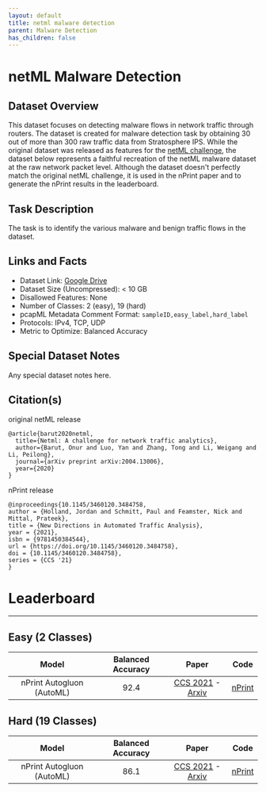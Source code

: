 ```yaml
---
layout: default
title: netml malware detection
parent: Malware Detection
has_children: false
---
```


# netML Malware Detection

## Dataset Overview

This dataset focuses on detecting malware flows in network traffic through routers. The dataset is created for malware detection
task by obtaining 30 out of more than 300 raw traffic data from Stratosphere IPS. While the original dataset was released as features for the
[netML challenge](https://arxiv.org/pdf/2004.13006.pdf), the dataset below represents a faithful recreation of the netML malware dataset at the raw
network packet level. Although the dataset doesn't perfectly match the original netML challenge, it is used in the nPrint paper and to generate the nPrint results 
in the leaderboard.

## Task Description

The task is to identify the various malware and benign traffic flows in the dataset.

## Links and Facts
* Dataset Link: [Google Drive](https://drive.google.com/file/d/17nExMnpYjll12dz01CGhxQW8exbV6eTi/view?usp=sharing)
* Dataset Size (Uncompressed): < 10 GB
* Disallowed Features: None
* Number of Classes: 2 (easy), 19 (hard)
* pcapML Metadata Comment Format: `sampleID,easy_label,hard_label`
* Protocols: IPv4, TCP, UDP
* Metric to Optimize: Balanced Accuracy

## Special Dataset Notes

Any special dataset notes here.

## Citation(s)

original netML release
```
@article{barut2020netml,
  title={Netml: A challenge for network traffic analytics},
  author={Barut, Onur and Luo, Yan and Zhang, Tong and Li, Weigang and Li, Peilong},
  journal={arXiv preprint arXiv:2004.13006},
  year={2020}
}
```

nPrint release

```
@inproceedings{10.1145/3460120.3484758,
author = {Holland, Jordan and Schmitt, Paul and Feamster, Nick and Mittal, Prateek},
title = {New Directions in Automated Traffic Analysis},
year = {2021},
isbn = {9781450384544},
url = {https://doi.org/10.1145/3460120.3484758},
doi = {10.1145/3460120.3484758},
series = {CCS '21}
}
```

# Leaderboard
___

## Easy (2 Classes)

|           Model           | Balanced Accuracy |                                                      Paper                                                     |                    Code                    |
|:-------------------------:|:-----------------:|:--------------------------------------------------------------------------------------------------------------:|:------------------------------------------:|
| nPrint Autogluon (AutoML) |              92.4 | [CCS 2021](https://dl.acm.org/doi/abs/10.1145/3460120.3484758) - [Arxiv](https://arxiv.org/pdf/2008.02695.pdf) | [nPrint](https://github.com/nprint/nprint) |

## Hard (19 Classes)

|           Model           | Balanced Accuracy |                                                      Paper                                                     |                    Code                    |
|:-------------------------:|:-----------------:|:--------------------------------------------------------------------------------------------------------------:|:------------------------------------------:|
| nPrint Autogluon (AutoML) |              86.1 | [CCS 2021](https://dl.acm.org/doi/abs/10.1145/3460120.3484758) - [Arxiv](https://arxiv.org/pdf/2008.02695.pdf) | [nPrint](https://github.com/nprint/nprint) |
